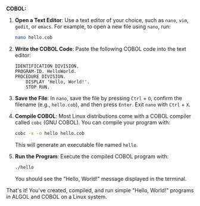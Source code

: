 
**COBOL:**

1. **Open a Text Editor**: Use a text editor of your choice, such as `nano`, `vim`, `gedit`, or `emacs`. For example, to open a new file using `nano`, run:

   ```bash
   nano hello.cob
   ```

2. **Write the COBOL Code**: Paste the following COBOL code into the text editor:

   ```cobol
   IDENTIFICATION DIVISION.
   PROGRAM-ID. HelloWorld.
   PROCEDURE DIVISION.
       DISPLAY 'Hello, World!'.
       STOP RUN.
   ```

3. **Save the File**: In `nano`, save the file by pressing `Ctrl` + `O`, confirm the filename (e.g., `hello.cob`), and then press `Enter`. Exit `nano` with `Ctrl` + `X`.

4. **Compile COBOL**: Most Linux distributions come with a COBOL compiler called `cobc` (GNU COBOL). You can compile your program with:

   ```bash
   cobc -x -o hello hello.cob
   ```

   This will generate an executable file named `hello`.

5. **Run the Program**: Execute the compiled COBOL program with:

   ```bash
   ./hello
   ```

   You should see the "Hello, World!" message displayed in the terminal.

That's it! You've created, compiled, and run simple "Hello, World!" programs in ALGOL and COBOL on a Linux system.
